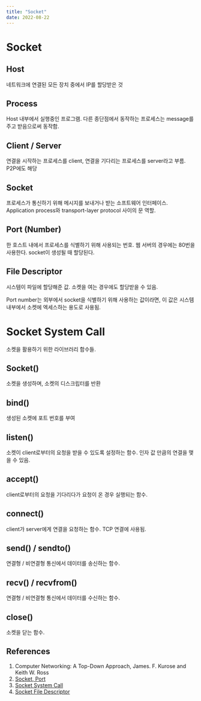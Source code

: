 ```yaml
---
title: "Socket"
date: 2022-08-22
---
```


# Socket

## Host

네트워크에 연결된 모든 장치 중에서 IP를 할당받은 것

## Process

Host 내부에서 실행중인 프로그램. 다른 종단점에서 동작하는 프로세스는 message를 주고 받음으로써 동작함.

## Client / Server

연결을 시작하는 프로세스를 client, 연결을 기다리는 프로세스를 server라고 부름. P2P에도 해당

## Socket

프로세스가 통신하기 위해 메시지를 보내거나 받는 소프트웨어 인터페이스. Application process와 transport-layer protocol 사이의 문 역할.

## Port (Number)

한 호스트 내에서 프로세스를 식별하기 위해 사용되는 번호. 웹 서버의 경우에는 80번을 사용한다. socket이 생성될 때 할당된다.

## File Descriptor

시스템이 파일에 할당해준 값. 소켓을 여는 경우에도 할당받을 수 있음.

Port number는 외부에서 socket을 식별하기 위해 사용하는 값이라면, 이 값은 시스템 내부에서 소켓에 엑세스하는 용도로 사용됨.

# Socket System Call

소켓을 활용하기 위한 라이브러리 함수들.

## Socket()

소켓을 생성하며, 소켓의 디스크립터를 반환

## bind()

생성된 소켓에 포트 번호를 부여

## listen()

소켓이 client로부터의 요청을 받을 수 있도록 설정하는 함수. 인자 값 만큼의 연결을 맺을 수 있음.

## accept()

client로부터의 요청을 기다리다가 요청이 온 경우 실행되는 함수.

## connect()

client가 server에게 연결을 요청하는 함수. TCP 연결에 사용됨.

## send() / sendto()

연결형 / 비연결형 통신에서 데이터를 송신하는 함수.

## recv() / recvfrom()

연결형 / 비연결형 통신에서 데이터를 수신하는 함수.

## close()

소켓을 닫는 함수.

## References

1. Computer Networking: A Top-Down Approach, James. F. Kurose and Keith W. Ross
2. [Socket, Port](https://blog.naver.com/myca11/221389847130)
3. [Socket System Call](https://copycode.tistory.com/115)
4. [Socket File Descriptor](https://velog.io/@minji/%EC%86%8C%EC%BC%93-%ED%94%84%EB%A1%9C%EA%B7%B8%EB%9E%98%EB%B0%8D-%ED%8C%8C%EC%9D%BC-%EB%94%94%EC%8A%A4%ED%81%AC%EB%A6%BD%ED%84%B0)

